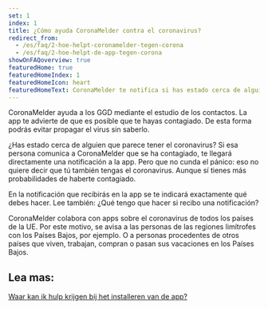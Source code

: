 ```yaml
---
set: 1
index: 1
title: ¿Cómo ayuda CoronaMelder contra el coronavirus?
redirect_from: 
  - /es/faq/2-hoe-helpt-coronamelder-tegen-corona
  - /es/faq/2-hoe-helpt-de-app-tegen-corona
showOnFAQoverview: true
featuredHome: true
featuredHomeIndex: 1
featuredHomeIcon: heart
featuredHomeText: CoronaMelder te notifica si has estado cerca de alguien con coronavirus. 
---
```

CoronaMelder ayuda a los GGD mediante el estudio de los contactos. La app te advierte de que es posible que te hayas contagiado. De esta forma podrás evitar propagar el virus sin saberlo.
 
¿Has estado cerca de alguien que parece tener el coronavirus? Si esa persona comunica a CoronaMelder que se ha contagiado, te llegará directamente una notificación a la app. Pero que no cunda el pánico: eso no quiere decir que tú también tengas el coronavirus. Aunque sí tienes más probabilidades de haberte contagiado.
 
En la notificación que recibirás en la app se te indicará exactamente qué debes hacer. Lee también: ¿Qué tengo que hacer si recibo una notificación?
 
CoronaMelder colabora con apps sobre el coronavirus de todos los países de la UE. Por este motivo, se avisa a las personas de las regiones limítrofes con los Países Bajos, por ejemplo. O a personas procedentes de otros países que viven, trabajan, compran o pasan sus vacaciones en los Países Bajos.

## Lea mas:

[Waar kan ik hulp krijgen bij het installeren van de app?](/{{page.lang}}/faq/1-10-waar-kan-ik-hulp-krijgen-bij-het-installeren-van-de-app)

